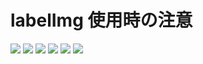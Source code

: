 # labelImg 使用時の注意

<img src=http://jp64sv166.daikin.co.jp/gitbucket/shimatani/garbage/blob/tts-JP/scripts/labelImg/181016-0.jpg>
<img src=http://jp64sv166.daikin.co.jp/gitbucket/shimatani/garbage/blob/tts-JP/scripts/labelImg/181016-1.jpg>
<img src=http://jp64sv166.daikin.co.jp/gitbucket/shimatani/garbage/blob/tts-JP/scripts/labelImg/181016-2.jpg>
<img src=http://jp64sv166.daikin.co.jp/gitbucket/shimatani/garbage/blob/tts-JP/scripts/labelImg/181016-3.jpg>
<img src=http://jp64sv166.daikin.co.jp/gitbucket/shimatani/garbage/blob/tts-JP/scripts/labelImg/181016-4.jpg>
<img src=http://jp64sv166.daikin.co.jp/gitbucket/shimatani/garbage/blob/tts-JP/scripts/labelImg/181016-5.jpg>